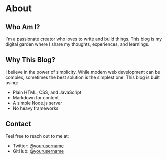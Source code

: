 # About

## Who Am I?

I'm a passionate creator who loves to write and build things. This blog is my digital garden where I share my thoughts, experiences, and learnings.

## Why This Blog?

I believe in the power of simplicity. While modern web development can be complex, sometimes the best solution is the simplest one. This blog is built using:

- Plain HTML, CSS, and JavaScript
- Markdown for content
- A simple Node.js server
- No heavy frameworks

## Contact

Feel free to reach out to me at:
- Twitter: [@yourusername](https://twitter.com/yourusername)
- GitHub: [@yourusername](https://github.com/yourusername) 